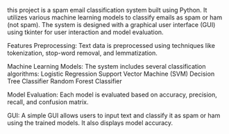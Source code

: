 

this project is a spam email classification system built using Python. It utilizes various machine learning models to classify emails as spam or ham (not spam). The system is designed with a graphical user interface (GUI) using tkinter for user interaction and model evaluation.

Features
Preprocessing: Text data is preprocessed using techniques like tokenization, stop-word removal, and lemmatization.

Machine Learning Models: The system includes several classification algorithms:
Logistic Regression
Support Vector Machine (SVM)
Decision Tree Classifier
Random Forest Classifier


Model Evaluation: Each model is evaluated based on accuracy, precision, recall, and confusion matrix.


GUI: A simple GUI allows users to input text and classify it as spam or ham using the trained models. It also displays model accuracy.
